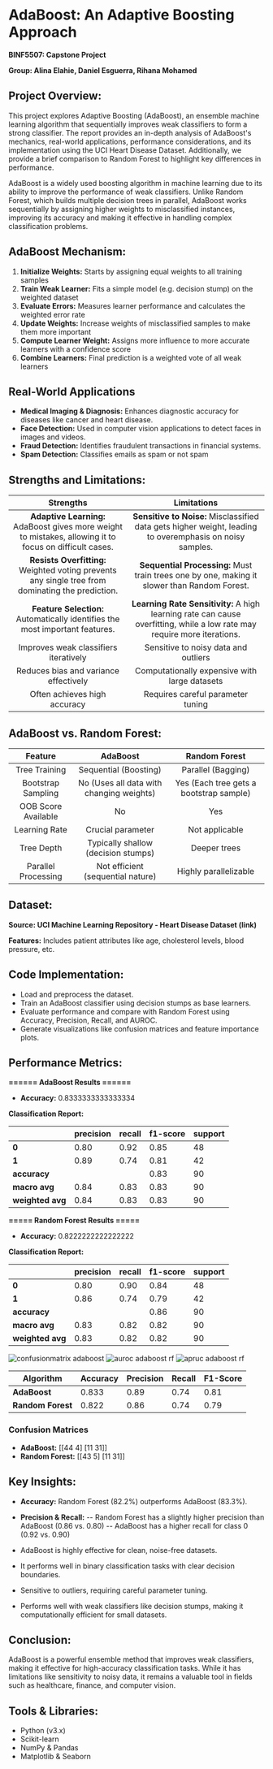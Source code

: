 # **AdaBoost: An Adaptive Boosting Approach**
**BINF5507: Capstone Project**

**Group: Alina Elahie,	Daniel Esguerra,	Rihana Mohamed**

## **Project Overview:**
This project explores Adaptive Boosting (AdaBoost), an ensemble machine learning algorithm that sequentially improves weak classifiers to form a strong classifier. The report provides an in-depth analysis of AdaBoost's mechanics, real-world applications, performance considerations, and its implementation using the UCI Heart Disease Dataset. Additionally, we provide a brief comparison to Random Forest to highlight key differences in performance.

AdaBoost is a widely used boosting algorithm in machine learning due to its ability to improve the performance of weak classifiers. Unlike Random Forest, which builds multiple decision trees in parallel, AdaBoost works sequentially by assigning higher weights to misclassified instances, improving its accuracy and making it effective in handling complex classification problems.

## **AdaBoost Mechanism:**
1. **Initialize Weights:** Starts by assigning equal weights to all training samples
2. **Train Weak Learner:** Fits a simple model (e.g. decision stump) on the weighted dataset
3. **Evaluate Errors:** Measures learner performance and calculates the weighted error rate
4. **Update Weights:** Increase weights of misclassified samples to make them more important
5. **Compute Learner Weight:** Assigns more influence to more accurate learners with a confidence score
6. **Combine Learners:** Final prediction is a weighted vote of all weak learners

## **Real-World Applications**
- **Medical Imaging & Diagnosis:** Enhances diagnostic accuracy for diseases like cancer and heart disease.
- **Face Detection:** Used in computer vision applications to detect faces in images and videos.
- **Fraud Detection:** Identifies fraudulent transactions in financial systems.
- **Spam Detection:** Classifies emails as spam or not spam

## **Strengths and Limitations:**
|                                              **Strengths**                                              	|                                                      **Limitations**                                                     	|
|:-------------------------------------------------------------------------------------------------------:	|:------------------------------------------------------------------------------------------------------------------------:	|
| **Adaptive Learning:** AdaBoost gives more weight to mistakes, allowing it to focus on difficult cases. 	| **Sensitive to Noise:** Misclassified data gets higher weight, leading to overemphasis on noisy samples.                 	|
| **Resists Overfitting:** Weighted voting prevents any single tree from dominating the prediction.       	| **Sequential Processing:** Must train trees one by one, making it slower than Random Forest.                             	|
| **Feature Selection:** Automatically identifies the most important features.                            	| **Learning Rate Sensitivity:** A high learning rate can cause overfitting, while a low rate may require more iterations. 	|
| Improves weak classifiers iteratively                                                                   	| Sensitive to noisy data and outliers                                                                                     	|
| Reduces bias and variance effectively                                                                   	| Computationally expensive with large datasets                                                                            	|
| Often achieves high accuracy                                                                            	| Requires careful parameter tuning                                                                                        	|

## **AdaBoost vs. Random Forest:**
|       Feature       	|                 AdaBoost                 	|              Random Forest              	|
|:-------------------:	|:----------------------------------------:	|:---------------------------------------:	|
| Tree Training       	| Sequential (Boosting)                    	| Parallel (Bagging)                      	|
| Bootstrap Sampling  	| No (Uses all data with changing weights) 	| Yes (Each tree gets a bootstrap sample) 	|
| OOB Score Available 	| No                                       	| Yes                                     	|
| Learning Rate       	| Crucial parameter                        	| Not applicable                          	|
| Tree Depth          	| Typically shallow (decision stumps)      	| Deeper trees                            	|
| Parallel Processing 	| Not efficient (sequential nature)        	| Highly parallelizable                   	|

## **Dataset:**
**Source: UCI Machine Learning Repository - Heart Disease Dataset (link)**

**Features:** Includes patient attributes like age, cholesterol levels, blood pressure, etc.

## **Code Implementation:**
- Load and preprocess the dataset.
- Train an AdaBoost classifier using decision stumps as base learners.
- Evaluate performance and compare with Random Forest using Accuracy, Precision, Recall, and AUROC.
- Generate visualizations like confusion matrices and feature importance plots.

## **Performance Metrics:**
**====== AdaBoost Results ======**
- **Accuracy:** 0.8333333333333334

**Classification Report:**

|                  	| **precision** 	| **recall** 	| **f1-score** 	| **support** 	|
|------------------	|---------------	|------------	|--------------	|-------------	|
| **0**            	| 0.80          	| 0.92       	| 0.85         	| 48          	|
| **1**            	| 0.89          	| 0.74       	| 0.81         	| 42          	|
| **accuracy**     	|               	|            	|  0.83        	| 90          	|
| **macro avg**    	|  0.84         	|  0.83      	|  0.83        	| 90          	|
| **weighted avg** 	|  0.84         	|  0.83      	|  0.83        	| 90          	|

**===== Random Forest Results =====**
- **Accuracy:** 0.8222222222222222

**Classification Report:**

|                  	| **precision** 	| **recall** 	| **f1-score** 	| **support** 	|
|------------------	|---------------	|------------	|--------------	|-------------	|
| **0**            	| 0.80          	| 0.90       	| 0.84         	| 48          	|
| **1**            	| 0.86          	| 0.74       	| 0.79         	| 42          	|
| **accuracy**     	|               	|            	| 0.86         	| 90          	|
| **macro avg**    	| 0.83          	| 0.82       	| 0.82         	| 90          	|
| **weighted avg** 	| 0.83          	| 0.82       	| 0.82         	| 90          	|

![confusionmatrix adaboost](https://github.com/user-attachments/assets/a8a683df-c9df-4341-9562-d447290ea25f)
![auroc adaboost rf](https://github.com/user-attachments/assets/e08751c6-7ab5-4c85-805a-f727134819d7)
![apruc adaboost rf](https://github.com/user-attachments/assets/9e85f0be-3726-465b-ad07-8d3778f013c9)

| **Algorithm**     	| **Accuracy** 	| **Precision** 	| **Recall** 	| **F1-Score** 	|
|-------------------	|--------------	|---------------	|------------	|--------------	|
| **AdaBoost**      	| 0.833        	| 0.89          	| 0.74       	| 0.81         	|
| **Random Forest** 	| 0.822        	| 0.86          	| 0.74       	| 0.79         	|

### **Confusion Matrices**
- **AdaBoost:**
[[44  4]
 [11 31]]
- **Random Forest:**
[[43  5]
 [11 31]]

## **Key Insights:**
- **Accuracy:** Random Forest (82.2%) outperforms AdaBoost (83.3%).
- **Precision & Recall:**
-- Random Forest has a slightly higher precision than AdaBoost (0.86 vs. 0.80)
-- AdaBoost has a higher recall for class 0 (0.92 vs. 0.90)



- AdaBoost is highly effective for clean, noise-free datasets.
- It performs well in binary classification tasks with clear decision boundaries.
- Sensitive to outliers, requiring careful parameter tuning.
- Performs well with weak classifiers like decision stumps, making it computationally efficient for small datasets.


## **Conclusion:**

AdaBoost is a powerful ensemble method that improves weak classifiers, making it effective for high-accuracy classification tasks. While it has limitations like sensitivity to noisy data, it remains a valuable tool in fields such as healthcare, finance, and computer vision.

## **Tools & Libraries:**
- Python (v3.x)
- Scikit-learn
- NumPy & Pandas
- Matplotlib & Seaborn












